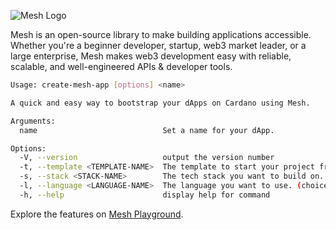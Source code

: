 ![Mesh Logo](https://meshjs.dev/logo-mesh/mesh.png)

Mesh is an open-source library to make building applications accessible. Whether you're a beginner developer, startup, web3 market leader, or a large enterprise, Mesh makes web3 development easy with reliable, scalable, and well-engineered APIs & developer tools.

```sh
Usage: create-mesh-app [options] <name>

A quick and easy way to bootstrap your dApps on Cardano using Mesh.

Arguments:
  name                            Set a name for your dApp.

Options:
  -V, --version                   output the version number
  -t, --template <TEMPLATE-NAME>  The template to start your project from. (choices: "starter", "minting", "marketplace")
  -s, --stack <STACK-NAME>        The tech stack you want to build on. (choices: "next", "remix")
  -l, --language <LANGUAGE-NAME>  The language you want to use. (choices: "js", "ts")
  -h, --help                      display help for command
```

Explore the features on [Mesh Playground](https://meshjs.dev/).
